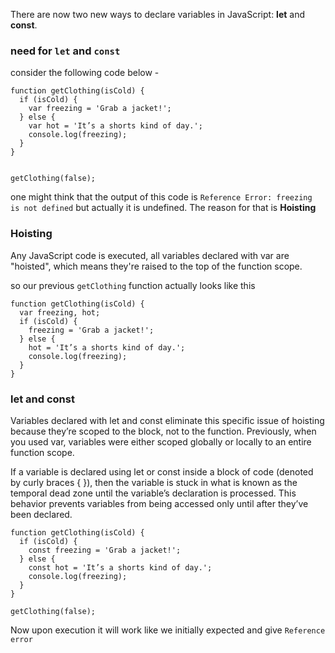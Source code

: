 There are now two new ways to declare variables in JavaScript: **let** and **const**.

### need for `let` and `const`

consider the following code below -

    function getClothing(isCold) {
      if (isCold) {
        var freezing = 'Grab a jacket!';
      } else {
        var hot = 'It’s a shorts kind of day.';
        console.log(freezing);
      }
    }


    getClothing(false);
one might think that the output of this code is `Reference Error: freezing is not defined` but actually it is undefined.
The reason for that is **Hoisting**

### Hoisting

Any JavaScript code is executed, all variables declared with var are "hoisted", which means they're raised to the top of the function scope.

so our previous `getClothing` function actually looks like this

    function getClothing(isCold) {
      var freezing, hot;
      if (isCold) {
        freezing = 'Grab a jacket!';
      } else {
        hot = 'It’s a shorts kind of day.';
        console.log(freezing);
      }
    }

### let and const

Variables declared with let and const eliminate this specific issue of hoisting because they’re scoped to the block, not to the function. Previously, when you used var, variables were either scoped globally or locally to an entire function scope.

If a variable is declared using let or const inside a block of code (denoted by curly braces { }), then the variable is stuck in what is known as the temporal dead zone until the variable’s declaration is processed. This behavior prevents variables from being accessed only until after they’ve been declared.

    function getClothing(isCold) {
      if (isCold) {
        const freezing = 'Grab a jacket!';
      } else {
        const hot = 'It’s a shorts kind of day.';
        console.log(freezing);
      }
    }

    getClothing(false);

Now upon execution it will work like we initially expected and give `Reference error`